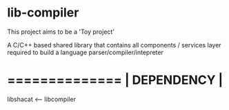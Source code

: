 lib-compiler
============
This project aims to be a 'Toy project'

A C/C++ based shared library that contains all components / services layer required to build a language parser/compiler/intepreter 

==============
| DEPENDENCY |
==============
libshacat <-- libcompiler